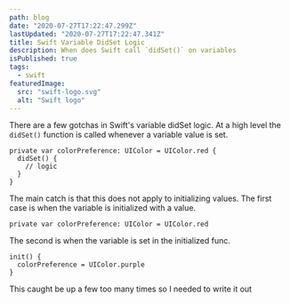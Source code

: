 ```yaml
---
path: blog
date: "2020-07-27T17:22:47.299Z"
lastUpdated: "2020-07-27T17:22:47.341Z"
title: Swift Variable DidSet Logic
description: When does Swift call `didSet()` on variables
isPublished: true
tags:
  - swift
featuredImage:
  src: "swift-logo.svg"
  alt: "Swift logo"
---
```


There are a few gotchas in Swift's variable didSet logic. At a high level the `didSet()` function is called whenever a variable value is set.

```
private var colorPreference: UIColor = UIColor.red {
  didSet() {
    // logic
  }
}
```

The main catch is that this does not apply to initializing values. The first case is when the variable is initialized with a value.

`private var colorPreference: UIColor = UIColor.red`

The second is when the variable is set in the initialized func.

```
init() {
  colorPreference = UIColor.purple
}
```

This caught be up a few too many times so I needed to write it out
